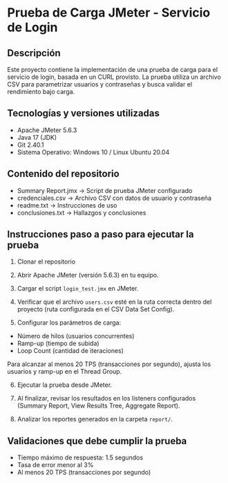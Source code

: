 # Prueba de Carga JMeter - Servicio de Login

## Descripción
Este proyecto contiene la implementación de una prueba de carga para el servicio de login, basada en un CURL provisto. La prueba utiliza un archivo CSV para parametrizar usuarios y contraseñas y busca validar el rendimiento bajo carga.

## Tecnologías y versiones utilizadas
- Apache JMeter 5.6.3
- Java 17 (JDK)
- Git 2.40.1
- Sistema Operativo: Windows 10 / Linux Ubuntu 20.04

## Contenido del repositorio
- Summary Report.jmx         -> Script de prueba JMeter configurado
- credenciales.csv           -> Archivo CSV con datos de usuario y contraseña
- readme.txt                 -> Instrucciones de uso
- conclusiones.txt           -> Hallazgos y conclusiones

## Instrucciones paso a paso para ejecutar la prueba

1. Clonar el repositorio

2. Abrir Apache JMeter (versión 5.6.3) en tu equipo.

3. Cargar el script `login_test.jmx` en JMeter.

4. Verificar que el archivo `users.csv` esté en la ruta correcta dentro del proyecto (ruta configurada en el CSV Data Set Config).

5. Configurar los parámetros de carga:
- Número de hilos (usuarios concurrentes)
- Ramp-up (tiempo de subida)
- Loop Count (cantidad de iteraciones)

Para alcanzar al menos 20 TPS (transacciones por segundo), ajusta los usuarios y ramp-up en el Thread Group.

6. Ejecutar la prueba desde JMeter.

7. Al finalizar, revisar los resultados en los listeners configurados (Summary Report, View Results Tree, Aggregate Report).

8. Analizar los reportes generados en la carpeta `report/`.

## Validaciones que debe cumplir la prueba
- Tiempo máximo de respuesta: 1.5 segundos
- Tasa de error menor al 3%
- Al menos 20 TPS (transacciones por segundo)

